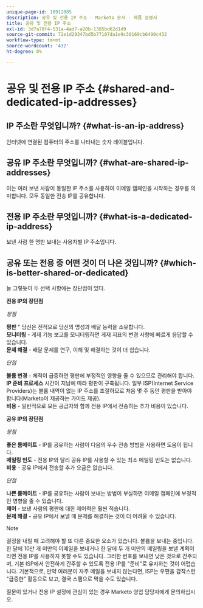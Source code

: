 ```yaml
---
unique-page-id: 10912085
description: 공유 및 전용 IP 주소 - Marketo 문서 - 제품 설명서
title: 공유 및 전용 IP 주소
exl-id: 3d7a78f4-531a-4ad7-a20b-1385bd62d1d9
source-git-commit: 72e1d29347bd5b77107da1e9c30169cb6490c432
workflow-type: tm+mt
source-wordcount: '432'
ht-degree: 0%

---
```


# 공유 및 전용 IP 주소 {#shared-and-dedicated-ip-addresses}

## IP 주소란 무엇입니까? {#what-is-an-ip-address}

인터넷에 연결된 컴퓨터의 주소를 나타내는 숫자 레이블입니다.

## 공유 IP 주소란 무엇입니까? {#what-are-shared-ip-addresses}

이는 여러 보낸 사람이 동일한 IP 주소를 사용하여 이메일 캠페인을 시작하는 경우를 의미합니다. 모두 동일한 전송 IP를 공유합니다.

## 전용 IP 주소란 무엇입니까? {#what-is-a-dedicated-ip-address}

보낸 사람 한 명만 보내는 사용자별 IP 주소입니다.

## 공유 또는 전용 중 어떤 것이 더 나은 것입니까? {#which-is-better-shared-or-dedicated}

늘 그렇듯이 두 선택 사항에는 장단점이 있다.

**전용 IP의 장단점**

_장점_

**평판** &quot; 당신은 전적으로 당신의 명성과 배달 능력을 소유합니다.\
**모니터링** - 게재 기능 보고를 모니터링하면 게재 지표의 변경 사항에 빠르게 응답할 수 있습니다.\
**문제 해결** - 배달 문제를 연구, 이해 및 해결하는 것이 더 쉽습니다.

_단점_

**볼륨 변경** - 체적이 급증하면 평판에 부정적인 영향을 줄 수 있으므로 관리해야 합니다.\
**IP 준비 프로세스** 시간이 지남에 따라 평판이 구축됩니다. 일부 ISP(Internet Service Providers)는 볼륨 내역이 없는 IP 주소를 조절하므로 처음 몇 주 동안 평판을 받아야 합니다(Marketo이 제공하는 가이드 제공).\
**비용** - 일반적으로 모든 공급자와 함께 전용 IP에서 전송하는 추가 비용이 있습니다.

**공유 IP의 장단점**

_장점_

**좋은 룸메이트** - IP를 공유하는 사람이 다음의 우수 전송 방법을 사용하면 도움이 됩니다.\
**메일링 빈도** - 전용 IP와 달리 공유 IP를 사용할 수 있는 최소 메일링 빈도는 없습니다.\
**비용** - 공유 IP에서 전송할 추가 요금은 없습니다.

_단점_

**나쁜 룸메이트** - IP를 공유하는 사람이 보내는 방법이 부실하면 이메일 캠페인에 부정적인 영향을 줄 수 있습니다.\
**제어** - 보낸 사람의 평판에 대한 제어력은 훨씬 적습니다.\
**문제 해결** - 공유 IP에서 보낼 때 문제를 해결하는 것이 더 어려울 수 있습니다.

>[!NOTE]
>
>결정을 내릴 때 고려해야 할 또 다른 중요한 요소가 있습니다. 볼륨을 보내는 중입니다. 한 달에 10만 개 미만의 이메일을 보내거나 한 달에 두 개 미만의 메일링을 보낼 계획이라면 전용 IP를 사용하지 못할 수도 있습니다. 그러한 번호를 보내면 낮은 것으로 간주되며, 기본 ISP에서 안전하게 간주할 수 있도록 전용 IP를 &quot;준비&quot;로 유지하는 것이 어렵습니다. 기본적으로, 만약 여러분이 자주 메일을 보내지 않는다면, ISP는 우편을 갑작스런 &quot;급증한&quot; 활동으로 보고, 결국 스팸으로 막을 수도 있습니다.

질문이 있거나 전용 IP 설정에 관심이 있는 경우 Marketo 영업 담당자에게 문의하십시오.
